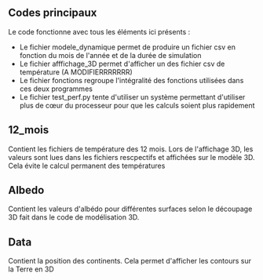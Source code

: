 ## Codes principaux

Le code fonctionne avec tous les éléments ici présents :
- Le fichier modele_dynamique permet de produire un fichier csv en fonction du mois de l'année et de la durée de simulation
- Le fichier afffichage_3D permet d'afficher un des fichier csv de température (A MODIFIERRRRRRR)
- Le fichier fonctions regroupe l'intégralité des fonctions utilisées dans ces deux programmes
- Le fichier test_perf.py tente d'utiliser un système permettant d'utiliser plus de cœur du processeur pour que les calculs soient plus rapidement
  
## 12_mois

Contient les fichiers de température des 12 mois. Lors de l'affichage 3D, les valeurs sont lues dans les fichiers rescpectifs et affichées sur le modèle 3D. Cela évite le calcul permanent des températures

## Albedo

Contient les valeurs d'albédo pour différentes surfaces selon le découpage 3D fait dans le code de modélisation 3D.

## Data

Contient la position des continents. Cela permet d'afficher les contours sur la Terre en 3D
